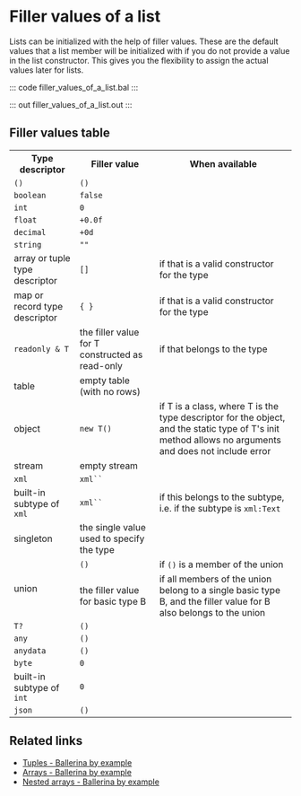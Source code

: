 # Filler values of a list

Lists can be initialized with the help of filler values. These are the default values that a list member will be initialized with if you do not provide a value in the list constructor. This gives you the flexibility to assign the actual values later for lists.

::: code filler_values_of_a_list.bal :::

::: out filler_values_of_a_list.out :::

## Filler values table

<table>
<tr>
<th>Type descriptor</th>
<th>Filler value</th>
<th>When available</th>
</tr>
<tr>
<td><code>()</code></td>
<td><code>()</code></td>
<td></td>
</tr>
<tr>
<td><code>boolean</code></td>
<td><code>false</code></td>
<td></td>
</tr>
<tr>
<td><code>int</code></td>
<td><code>0</code></td>
<td></td>
</tr>
<tr>
<td><code>float</code></td>
<td><code>+0.0f</code></td>
<td></td>
</tr>
<tr>
<td><code>decimal</code></td>
<td><code>+0d</code></td>
<td></td>
</tr>
<tr>
<td><code>string</code></td>
<td><code>""</code></td>
<td></td>
</tr>
<tr>
<td>array or tuple type descriptor</td>
<td><code>[]</code></td>
<td>if that is a valid constructor for the type</td>
</tr>
<tr>
<td>map or record type descriptor</td>
<td><code>{ }</code></td>
<td>if that is a valid constructor for the type</td>
</tr>
<tr>
<td><code>readonly &amp; T</code></td>
<td>the filler value for T constructed as read-only</td>
<td>if that belongs to the type</td>
</tr>
<tr>
<td>table</td>
<td>empty table (with no rows)</td>
<td></td>
</tr>
<tr>
<td>object</td>
<td><code>new T()</code></td>
<td>if T is a class, where T is the type descriptor for the object, and the
static type of T's init method allows no arguments and does not include error</td>
</tr>
<tr>
<td>stream</td>
<td>empty stream</td>
<td></td>
</tr>
<tr>
<td><code>xml</code></td>
<td><code>xml``</code></td>
<td></td>
</tr>
<tr>
<td>built-in subtype of <code>xml</code></td>
<td><code>xml``</code></td>
<td>if this belongs to the subtype, i.e. if the subtype is
<code>xml:Text</code></td>
</tr>
<tr>
<td>singleton</td>
<td>the single value used to specify the type</td>
<td></td>
</tr>
<tr>
<td rowspan="2">union</td>
<td><code>()</code></td>
<td>if <code>()</code> is a member of the union</td>
</tr>
<tr>
<td>the filler value for basic type B</td>
<td>if all members of the union belong to a single basic type B,
and the filler value for B also belongs to the union</td>
</tr>
<tr>
<td><code>T?</code></td>
<td><code>()</code></td>
<td></td>
</tr>
<tr>
<td><code>any</code></td>
<td><code>()</code></td>
<td></td>
</tr>
<tr>
<td><code>anydata</code></td>
<td><code>()</code></td>
<td></td>
</tr>
<tr>
<td><code>byte</code></td>
<td><code>0</code></td>
<td></td>
</tr>
<tr>
<td>built-in subtype of <code>int</code></td>
<td><code>0</code></td>
<td></td>
</tr>
<tr>
<td><code>json</code></td>
<td><code>()</code></td>
<td></td>
</tr>
</table>

## Related links
- [Tuples - Ballerina by example](https://ballerina.io/learn/by-example/tuples)
- [Arrays - Ballerina by example](https://ballerina.io/learn/by-example/arrays)
- [Nested arrays - Ballerina by example](https://ballerina.io/learn/by-example/nested-arrays)
